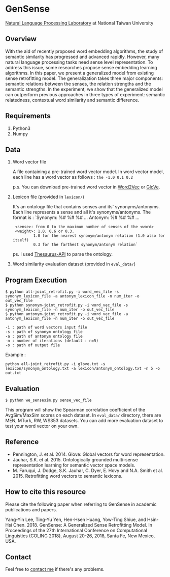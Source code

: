 # GenSense
[Natural Language Processing Laboratory](http://nlg.csie.ntu.edu.tw) at National Taiwan University

## Overview
With the aid of recently proposed word embedding algorithms, the study of semantic similarity has progressed and advanced rapidly. However, many natural language processing tasks need sense level representation. To address this issue, some researches propose sense embedding learning algorithms. In this paper, we present a generalized model from existing sense retrofitting model. The generalization takes three major components: semantic relations between the senses, the relation strengths and the semantic strengths. In the experiment, we show that the generalized model can outperform previous approaches in three types of experiment: semantic relatedness, contextual word similarity and semantic difference.

## Requirements
1. Python3
2. Numpy

## Data
1. Word vector file

    A file containing a pre-trained word vector model. In word vector model, each line has a word vector as follows :
        `the -1.0 0.1 0.2`

    p.s. You can download pre-trained word vector in [Word2Vec](https://code.google.com/archive/p/word2vec/) or [GloVe](https://nlp.stanford.edu/projects/glove/).

2. Lexicon file (provided in `lexicon/`)

    It's an ontology file that contains senses and its' synonyms/antonyms. Each line represents a sense and all it's synonyms/antonyms. The format is :
        `Synonym:
        <word>%<sense>#<weight> <synonym-word1>%<sense>#<weight> <synonym-word2>%<sense>#<weight> ...
        Antonym:
        <word>%<sense>#<weight> <antonym-word1>%<sense>#<weight> <antonym-word2>%<sense>#<weight> ...
        
        <sense>: from 0 to the maximum number of senses of the <word>
        <weight>: 1.0, 0.6 or 0.3.
                1.0 for the nearest synonym/antonym relation (1.0 also for itself)
                0.3 for the farthest synonym/antonym relation`

    ps. I used [Thesaurus-API](https://github.com/Manwholikespie/thesaurus-api) to parse the ontology.

3. Word similarity evaluation dataset (provided in `eval_data/`)

## Program Execution

```
$ python all-joint_retrofit.py -i word_vec_file -s synonym_lexicon_file -a antonym_lexicon_file -n num_iter -o out_vec_file
$ python synonym-joint_retrofit.py -i word_vec_file -s synonym_lexicon_file -n num_iter -o out_vec_file
$ python antonym-joint_retrofit.py -i word_vec_file -a antonym_lexicon_file -n num_iter -o out_vec_file

-i : path of word vectors input file
-s : path of synonym ontology file
-a : path of antonym ontology file
-n : number of iterations (default : n=5)
-o : path of output file
```

Example : 
```
python all-joint_retrofit.py -i glove.txt -s lexicon/synonym_ontology.txt -a lexicon/antonym_ontology.txt -n 5 -o out.txt
```

## Evaluation

```
$ python we_sensesim.py sense_vec_file
```
This program will show the Spearman correlation coefficient of the AvgSim/MaxSim scores on each dataset.
In `eval_data/` directory, there are MEN, MTurk, RW, WS353 datasets. You can add more evaluation dataset to test your word vector on your own.


## Reference
- Pennington, J. et al. 2014. Glove: Global vectors for word representation.
- Jauhar, S.K. et al. 2015. Ontologically grounded multi-sense representation learning for semantic vector space models.
- M. Faruqui, J. Dodge, S.K. Jauhar, C. Dyer, E. Hovy and N.A. Smith et al. 2015. Retrofitting word vectors to semantic lexicons.

## How to cite this resource
Please cite the following paper when referring to GenSense in academic publications and papers.

Yang-Yin Lee, Ting-Yu Yen, Hen-Hsen Huang, Yow-Ting Shiue, and Hsin-Hsi Chen. 2018. GenSense: A Generalized Sense Retrofitting Model. In Proceedings of the 27th International Conference on Computational Linguistics (COLING 2018), August 20-26, 2018, Santa Fe, New Mexico, USA.

## Contact
Feel free to [contact me](mailto:tyyen@nlg.csie.ntu.edu.tw) if there's any problems.


